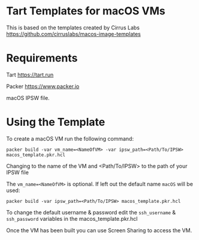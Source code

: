 # Tart Templates for macOS VMs

This is based on the templates created by Cirrus Labs
https://github.com/cirruslabs/macos-image-templates

# Requirements

Tart 
https://tart.run

Packer
https://www.packer.io

macOS IPSW file.

# Using the Template

To create a macOS VM run the following command:

```
packer build -var vm_name=<NameOfVM> -var ipsw_path=<Path/To/IPSW> macos_template.pkr.hcl
```

Changing <NameOfVM> to the name of the VM and <Path/To/IPSW> to the path of your IPSW file

The `vm_name=<NameOfVM>` is optional. If left out the default name `macOS` will be used:

```
packer build -var ipsw_path=<Path/To/IPSW> macos_template.pkr.hcl
```

To change the default username & password edit the `ssh_username` & `ssh_password` variables in the macos_template.pkr.hcl

Once the VM has been built you can use Screen Sharing to access the VM.